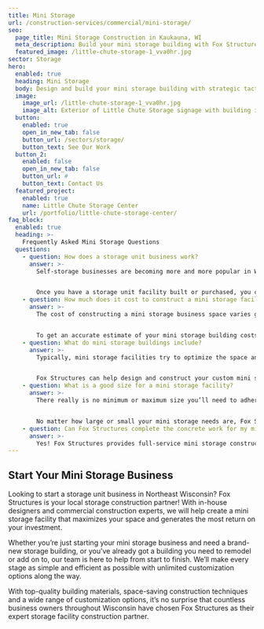 ```yaml
---
title: Mini Storage
url: /construction-services/commercial/mini-storage/
seo:
  page_title: Mini Storage Construction in Kaukauna, WI
  meta_description: Build your mini storage building with Fox Structures, the commercial storage construction experts in Northeast Wisconsin. Call (920) 766-9305 to get started.
  featured_image: /little-chute-storage-1_vva0hr.jpg
sector: Storage
hero: 
  enabled: true
  heading: Mini Storage
  body: Design and build your mini storage building with strategic tactics to maximize unit space and top-quality materials built to last.
  image: 
    image_url: /little-chute-storage-1_vva0hr.jpg
    image_alt: Exterior of Little Chute Storage signage with building in the background
  button:
    enabled: true
    open_in_new_tab: false
    button_url: /sectors/storage/
    button_text: See Our Work
  button_2:
    enabled: false
    open_in_new_tab: false
    button_url: #
    button_text: Contact Us
  featured_project: 
    enabled: true
    name: Little Chute Storage Center
    url: /portfolio/little-chute-storage-center/
faq_block:
  enabled: true
  heading: >-
    Frequently Asked Mini Storage Questions
  questions:
    - question: How does a storage unit business work?
      answer: >-
        Self-storage businesses are becoming more and more popular in Wisconsin and throughout the nation. That’s because they require minimal upkeep and can provide a great return on investment if you follow the proper steps and invest in high-quality building materials like those offered at Fox Structures. 


        Once you have a storage unit facility built or purchased, you can rent out the units as a landlord would rent apartment space. Because [personal storage is in such high demand](/resources/storage-building-demand/), this can be a great business opportunity.
    - question: How much does it cost to construct a mini storage facility?
      answer: >-
        The cost of constructing a mini storage business space varies greatly depending on your specific project specifications, timeline and more. Here at Fox Structures, we offer premier storage building services that take your unique vision and needs into account, as well as the use of high-quality materials that last, even in harsh Wisconsin weather conditions. 


        To get an accurate estimate of your mini storage building costs, [contact us today](/contact/) or give us a call at <a href="tel:920-766-9305">920-766-9305</a>.
    - question: What do mini storage buildings include?
      answer: >-
        Typically, mini storage facilities try to optimize the space and fit as many storage units as possible within the building. Some mini storage warehouses include front desks, and many include security cameras both inside and outside of the building to ensure renters are safe and abiding by the rules of their contract. 


        Fox Structures can help design and construct your custom mini storage facility to your exact needs and specifications, including climate control storage units and more.
    - question: What is a good size for a mini storage facility?
      answer: >-
        There really is no minimum or maximum size you’ll need to adhere to in order to build a profitable storage facility. Many storage business owners start out with a few structures that include around 10-15 units and expand their business once they have renters for each of their existing units. 


        No matter how large or small your mini storage needs are, Fox Structures can help construct your facility and get you started with a top-quality building that will last for decades.
    - question: Can Fox Structures complete the concrete work for my mini storage facility?
      answer: >-
        Yes! Fox Structures provides full-service mini storage construction, including concrete work. Thanks to our merger with R&R Concrete, our team can now complete large-scale commercial concrete projects faster and more precisely than ever.
---
```


## Start Your Mini Storage Business 

Looking to start a storage unit business in Northeast Wisconsin? Fox Structures is your local storage construction partner! With in-house designers and commercial construction experts, we will help create a mini storage facility that maximizes your space and generates the most return on your investment. 

Whether you’re just starting your mini storage business and need a brand-new storage building, or you’ve already got a building you need to remodel or add on to, our team is here to help from start to finish. We’ll make every stage as simple and efficient as possible with unlimited customization options along the way. 

With top-quality building materials, space-saving construction techniques and a wide range of customization options, it’s no surprise that countless business owners throughout Wisconsin have chosen Fox Structures as their expert storage facility construction partner. 